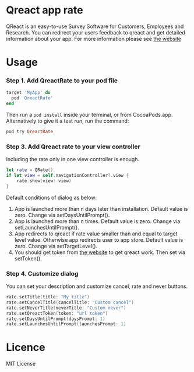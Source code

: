 # Qreact app rate
QReact is an easy-to-use Survey Software for Customers, Employees and Research. You can redirect your users feedback to qreact and get detailed information about your app. For more information please see [the website](https://www.qreact.net)

# Usage

### Step 1. Add QreactRate to your pod file
```ruby
target 'MyApp' do
  pod 'QreactRate'
end
```

Then run a ```pod install``` inside your terminal, or from CocoaPods.app.
Alternatively to give it a test run, run the command:

```ruby
pod try QreactRate
```

### Step 3. Add Qreact rate to your view controller
Including the rate only in one view controller is enough.
```swift
let rate = QRate()
if let view = self.navigationController?.view {
    rate.show(view: view)
}
```

Default conditions of dialog as below:
1. App is launched more than n days later than installation. Default value is zero. Change via setDaysUntilPrompt().
2. App is launched more than n times. Default value is zero. Change via setLaunchesUntilPrompt().
3. App redirects to qreact if rate value smaller than and equal to target level value. Otherwise app redirects user to app store. Default value is zero. Change via setTargetLevel().
4. You should get token from [the website](https://www.qreact.net) to get qreact work. Then set via setToken().

### Step 4. Customize dialog
You can set your description and customize cancel, rate and never buttons.

```swift
rate.setTitle(title: "My title")
rate.setCancelTitle(cancelTitle: "Custom cancel")
rate.setNeverTitle(neverTitle: "Custom never")
rate.setQreactToken(token: "url token")
rate.setDaysUntilPrompt(daysPrompt: 1)
rate.setLaunchesUntilPrompt(launchesPrompt: 1)
```

# Licence
MIT License
